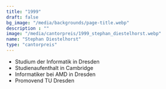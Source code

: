 ```yaml
---
title: "1999"
draft: false
bg_image: "/media/backgrounds/page-title.webp"
description : ""
image: "/media/cantorpreis/1999_stephan_diestelhorst.webp"
name: "Stephan Diestelhorst"
type: "cantorpreis"
---
```


- Studium der Informatik in Dresden
- Studienaufenthalt in Cambridge
- Informatiker bei AMD in Dresden
- Promovend TU Dresden
